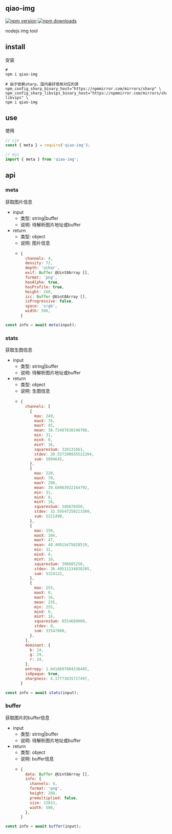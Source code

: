 ## qiao-img

[![npm version](https://img.shields.io/npm/v/qiao-img.svg?style=flat-square)](https://www.npmjs.org/package/qiao-img)
[![npm downloads](https://img.shields.io/npm/dm/qiao-img.svg?style=flat-square)](https://npm-stat.com/charts.html?package=qiao-img)

nodejs img tool

## install

安装

```shell
#
npm i qiao-img

# 由于依赖sharp，国内最好使用对应的源
npm_config_sharp_binary_host="https://npmmirror.com/mirrors/sharp" \
npm_config_sharp_libvips_binary_host="https://npmmirror.com/mirrors/sharp-libvips" \
npm i qiao-img
```

## use

使用

```javascript
// cjs
const { meta } = require('qiao-img');

// mjs
import { meta } from 'qiao-img';
```

## api

### meta

获取图片信息

- input
  - 类型: string|buffer
  - 说明: 待解析图片地址或buffer
- return
  - 类型: object
  - 说明: 图片信息
  - ```js
    {
      channels: 4,
      density: 72,
      depth: 'uchar',
      exif: Buffer @Uint8Array [],
      format: 'png',
      hasAlpha: true,
      hasProfile: true,
      height: 260,
      icc: Buffer @Uint8Array [],
      isProgressive: false,
      space: 'srgb',
      width: 506,
    }
    ```

```javascript
const info = await meta(input);
```

### stats

获取生图信息

- input
  - 类型: string|buffer
  - 说明: 待解析图片地址或buffer
- return
  - 类型: object
  - 说明: 生图信息
  - ```js
    {
      channels: [
        {
          max: 249,
          maxX: 76,
          maxY: 45,
          mean: 38.72487838248708,
          min: 31,
          minX: 0,
          minY: 16,
          squaresSum: 320131661,
          stdev: 30.557190935522204,
          sum: 5094645,
        },
        {
          max: 220,
          maxX: 70,
          maxY: 208,
          mean: 39.68903922164792,
          min: 31,
          minX: 0,
          minY: 16,
          squaresSum: 346678450,
          stdev: 32.55647250213309,
          sum: 5221490,
        },
        {
          max: 250,
          maxX: 304,
          maxY: 47,
          mean: 40.46915475828519,
          min: 31,
          minX: 0,
          minY: 16,
          squaresSum: 390685258,
          stdev: 36.49511234838205,
          sum: 5324122,
        },
        {
          max: 255,
          maxX: 0,
          maxY: 16,
          mean: 255,
          min: 255,
          minX: 0,
          minY: 16,
          squaresSum: 8554689000,
          stdev: 0,
          sum: 33547800,
        },
      ],
      dominant: {
        b: 24,
        g: 24,
        r: 24,
      },
      entropy: 1.0418897804338485,
      isOpaque: true,
      sharpness: 4.37773835717497,
    }
    ```

```javascript
const info = await stats(input);
```

### buffer

获取图片的buffer信息

- input
  - 类型: string|buffer
  - 说明: 待解析图片地址或buffer
- return
  - 类型: object
  - 说明: buffer信息
  - ```js
    {
      data: Buffer @Uint8Array [],
      info: {
        channels: 4,
        format: 'png',
        height: 260,
        premultiplied: false,
        size: 22813,
        width: 506,
      },
    }
    ```

```javascript
const info = await buffer(input);
```
